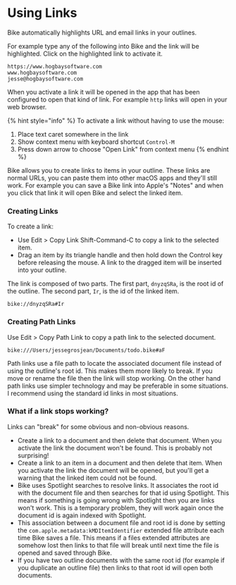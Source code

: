# Using Links

Bike automatically highlights URL and email links in your outlines.

For example type any of the following into Bike and the link will be highlighted. Click on the highlighted link to activate it.

```
https://www.hogbaysoftware.com
www.hogbaysoftware.com
jesse@hogbaysoftware.com
```

When you activate a link it will be opened in the app that has been configured to open that kind of link. For example `http` links will open in your web browser.

{% hint style="info" %}
To activate a link without having to use the mouse:

1. Place text caret somewhere in the link
2. Show context menu with keyboard shortcut `Control-M`
3. Press down arrow to choose "Open Link" from context menu
{% endhint %}

Bike allows you to create links to items in your outline. These links are normal URLs, you can paste them into other macOS apps and they'll still work. For example you can save a Bike link into Apple's "Notes" and when you click that link it will open Bike and select the linked item.

### Creating Links

To create a link:

* Use Edit > Copy Link Shift-Command-C to copy a link to the selected item.
* Drag an item by its triangle handle and then hold down the Control key before releasing the mouse. A link to the dragged item will be inserted into your outline.

The link is composed of two parts. The first part, `dnyzqSRa`, is the root id of the outline. The second part, `Ir`, is the id of the linked item.

```
bike://dnyzqSRa#Ir
```

### Creating Path Links

Use Edit > Copy Path Link to copy a path link to the selected document.

```
bike:///Users/jessegrosjean/Documents/todo.bike#aF
```

Path links use a file path to locate the associated document file instead of using the outline's root id. This makes them more likely to break. If you move or rename the file then the link will stop working. On the other hand path links use simpler technology and may be preferable in some situations. I recommend using the standard id links in most situations.

### What if a link stops working?

Links can "break" for some obvious and non-obvious reasons.

* Create a link to a document and then delete that document. When you activate the link the document won't be found. This is probably not surprising!
* Create a link to an item in a document and then delete that item. When you activate the link the document will be opened, but you'll get a warning that the linked item could not be found.
* Bike uses Spotlight searches to resolve links. It associates the root id with the document file and then searches for that id using Spotlight. This means if something is going wrong with Spotlight then you are links won't work. This is a temporary problem, they will work again once the document id is again indexed with Spotlight.
* This association between a document file and root id is done by setting the `com.apple.metadata:kMDItemIdentifier` extended file attribute each time Bike saves a file. This means if a files extended attributes are somehow lost then links to that file will break until next time the file is opened and saved through Bike.
* If you have two outline documents with the same root id (for example if you duplicate an outline file) then links to that root id will open both documents.
